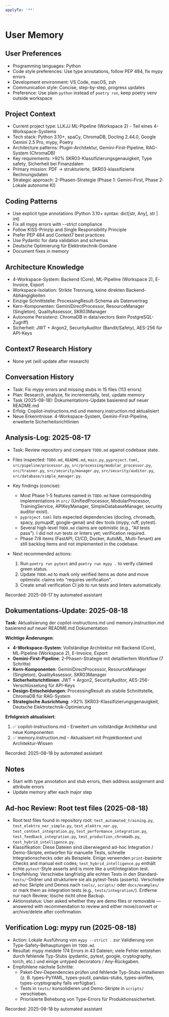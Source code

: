 ```yaml
---
applyTo: '**'
---
```


# User Memory

## User Preferences
 - Programming languages: Python
 - Code style preferences: Use type annotations, follow PEP 484, fix mypy errors
 - Development environment: VS Code, macOS, zsh
 - Communication style: Concise, step-by-step, progress updates
 - Preference: Use plain `python` instead of `poetry run`, keep poetry venv outside workspace

## Project Context
- Current project type: LLKJJ ML-Pipeline (Workspace 2) - Teil eines 4-Workspace-Systems
- Tech stack: Python 3.10+, spaCy, ChromaDB, Docling 2.44.0, Google Gemini 2.5 Pro, mypy, Poetry
- Architecture patterns: Plugin-Architektur, Gemini-First-Pipeline, RAG-System (ChromaDB)
- Key requirements: >92% SKR03-Klassifizierungsgenauigkeit, Type safety, Sicherheit bei Finanzdaten
- Primary mission: PDF → strukturierte, SKR03-klassifizierte Rechnungsdaten
- Strategic approach: 2-Phasen-Strategie (Phase 1: Gemini-First, Phase 2: Lokale autonome KI)

## Coding Patterns
- Use explicit type annotations (Python 3.10+ syntax: dict[str, Any], str | int)
- Fix all mypy errors with --strict compliance
- Follow KISS-Prinzip and Single Responsibility Principle
- Prefer PEP 484 and Context7 best practices
- Use Pydantic for data validation and schemas
- Deutsche Optimierung für Elektrotechnik-Domäne
- Document fixes in memory

## Architecture Knowledge
- 4-Workspace-System: Backend (Core), ML-Pipeline (Workspace 2), E-Invoice, Export
- Workspace-Isolation: Strikte Trennung, keine direkten Backend-Abhängigkeiten
- Einzige Schnittstelle: ProcessingResult-Schema als Datenvertrag
- Kern-Komponenten: GeminiDirectProcessor, ResourceManager (Singleton), QualityAssessor, SKR03Manager
- Autonome Persistenz: ChromaDB in data/vectors (kein PostgreSQL-Zugriff)
- Sicherheit: JWT + Argon2, SecurityAuditor (Bandit/Safety), AES-256 für API-Keys

## Context7 Research History
- None yet (will update after research)

## Conversation History
- Task: Fix mypy errors and missing stubs in 15 files (113 errors)
- Plan: Research, analyze, fix incrementally, test, update memory
- Task (2025-08-18): Dokumentations-Update basierend auf neuer README.md
- Erfolg: Copilot-instructions.md und memory.instruction.md aktualisiert
- Neue Erkenntnisse: 4-Workspace-System, Gemini-First-Pipeline, erweiterte Sicherheitsrichtlinien

## Analysis-Log: 2025-08-17

- Task: Review repository and compare `TODO.md` against codebase state.
- Files inspected: `TODO.md`, `README.md`, `main.py`, `pyproject.toml`,
	`src/pipeline/processor.py`, `src/processing/modular_processor.py`,
	`src/trainer.py`, `src/security/manager.py`, `src/security/auditor.py`,
	`src/database/simple_manager.py`.
- Key findings (concise):
	- Most Phase 1-5 features named in `TODO.md` have corresponding implementations
		in `src/` (UnifiedProcessor, ModularProcessor, TrainingService, APIKeyManager,
		SimpleDatabaseManager, security auditor exist).
	- `pyproject.toml` lists expected dependencies (docling, chromadb, spacy, pymupdf,
		google-genai) and dev tools (mypy, ruff, pytest).
	- Several high-level `TODO.md` claims are optimistic (e.g., "All tests pass").
		I did not run tests or linters yet; verification required.
	- Phase 7/8 items (FastAPI, CI/CD, Docker, AutoML, Multi-Tenant) are still
		backlog items and not implemented in the codebase.

- Next recommended actions:
	1. Run `poetry run pytest` and `poetry run mypy .` to verify claimed green status.
	2. Update `TODO.md` to mark only verified items as done and move optimistic
		 claims into "requires verification".
	3. Create small verification CI job to run tests and linters automatically.

Recorded: 2025-08-17 by automated assistant

## Dokumentations-Update: 2025-08-18

**Task**: Aktualisierung der copilot-instructions.md und memory.instruction.md basierend auf neuer README.md Dokumentation

**Wichtige Änderungen**:
- **4-Workspace-System**: Vollständige Architektur mit Backend (Core), ML-Pipeline (Workspace 2), E-Invoice, Export
- **Gemini-First-Pipeline**: 2-Phasen-Strategie mit detailliertem Workflow (7 Schritte)
- **Kern-Komponenten**: GeminiDirectProcessor, ResourceManager (Singleton), QualityAssessor, SKR03Manager
- **Sicherheitsrichtlinien**: JWT + Argon2, SecurityAuditor, AES-256-Verschlüsselung für API-Keys
- **Design-Entscheidungen**: ProcessingResult als stabile Schnittstelle, ChromaDB für RAG-System
- **Strategische Ausrichtung**: >92% SKR03-Klassifizierungsgenauigkeit, Deutsche Elektrotechnik-Optimierung

**Erfolgreich aktualisiert**:
1. ✅ copilot-instructions.md - Erweitert um vollständige Architektur und neue Komponenten
2. ✅ memory.instruction.md - Aktualisiert mit Projektkontext und Architektur-Wissen

Recorded: 2025-08-18 by automated assistant

## Notes
- Start with type annotation and stub errors, then address assignment and attribute errors
- Update memory after each major step

## Ad-hoc Review: Root test files (2025-08-18)

- Root test files found in repository root: `test_automated_training.py`, `test_elektro_ner_simple.py`, `test_elektro_ner.py`, `test_context_integration.py`, `test_performance_integration.py`, `test_feedback_integration.py`, `test_production_chromadb.py`, `test_hybrid_intelligence.py`.
- Klassifikation: Diese Dateien sind überwiegend ad-hoc Integration / Demo-Skripte, entworfen für manuelle Tests, schnelle Integrationschecks oder als Beispiele. Einige verwenden `print`-basierte Checks and manual exit codes; `test_hybrid_intelligence.py` enthält echte `pytest`-Style asserts and is more like a unit/integration test.
- Empfehlung: Verschiebe langfristig alle echten Tests in den Standard-`tests/`-Ordner und strukturiere sie als pytest-Tests (asserts). Verschiebe ad-hoc Skripte und Demos nach `tools/`, `scripts/` oder `docs/examples/` or mark them as integration tests (e.g., `tests/integration/`). Entferne nur nach Review; lösche nicht ohne Backup.
- Aktionsstatus: User asked whether they are demo files or removable — answered with recommendation to review and either move/convert or archive/delete after confirmation.

## Verification Log: mypy run (2025-08-18)

- Action: Lokale Ausführung von `mypy --strict .` zur Validierung von Type-Safety-Behauptungen im `TODO.md`.
- Resultat: mypy meldete 174 Errors in 43 Dateien; viele Fehler entstehen durch fehlende Typ-Stubs (pydantic, pytest, google, cryptography, torch, etc.) und einige untyped decorators / Any-Rückgaben.
- Empfohlene nächste Schritte:
	- Paket-Dev-Dependencies prüfen und fehlende Typ-Stubs installieren (z. B. types-PyYAML, types-psutil, pandas-stubs, types-aiofiles, types-cryptography falls verfügbar).
	- Tests in `tests/` konsolidieren und Demo-Skripte in `scripts/` verschieben.
	- Priorisierte Behebung von Type-Errors für Produktionssicherheit.

Recorded: 2025-08-18 by automated assistant
